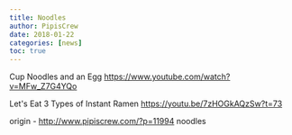 ```yaml
---
title: Noodles
author: PipisCrew
date: 2018-01-22
categories: [news]
toc: true
---
```


Cup Noodles and an Egg
https://www.youtube.com/watch?v=MFw_Z7G4YQo

Let's Eat 3 Types of Instant Ramen
https://youtu.be/7zHOGkAQzSw?t=73

origin - http://www.pipiscrew.com/?p=11994 noodles